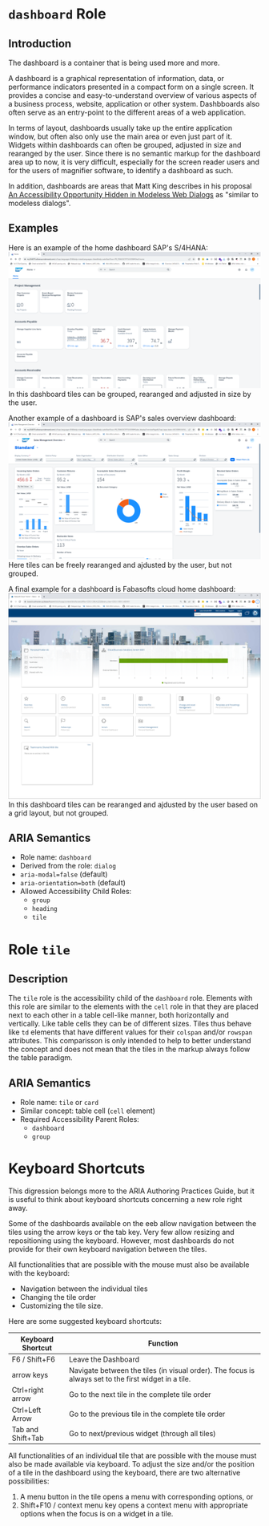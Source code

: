 # `dashboard` Role

## Introduction

The dashboard is a container that is being used more and more.

A dashboard is a graphical representation of information, data, or performance indicators presented in a compact form on a single screen. It provides a concise and easy-to-understand overview of various aspects of a business process, website, application or other system. Dashbboards also often serve as an entry-point to the different areas of a web application.

In terms of layout, dashboards usually take up the entire application window, but often also only use the main area or even just part of it. Widgets within dashboards can often be grouped, adjusted in size and rearanged by the user. Since there is no semantic markup for the dashboard area up to now, it is very difficult, especially for the screen reader users and for the users of magnifier software, to identify a dashboard as such. 

In addition, dashboards are areas that Matt King describes in his proposal [An Accessibility Opportunity Hidden in Modeless Web Dialogs](https://gist.github.com/mcking65/11882ebbe2889964c62ab5a16ab528c3) as "similar to modeless dialogs".

## Examples
Here is an example of the home dashboard SAP's S/4HANA:
![Home dashboard of SAP's S/4HANA](SAP-home-dashboard.png)
In this dashboard tiles can be grouped, rearanged and adjusted in size by the user.

Another example of a dashboard is SAP's sales overview dashboard:
![Sales dashboard of SAP's S/4HANA](SAP-sales-overview.png)
Here tiles can be freely rearanged and ajdusted by the user, but not grouped.

A final example for a dashboard is Fabasofts cloud home dashboard:
![Fabasoft Cloud Home](HomeDashboard.png)
In this dashboard tiles can be rearanged and ajdusted by the user based on a grid layout, but not grouped.

## ARIA Semantics

- Role name: `dashboard`
- Derived from the role: `dialog` 
- `aria-modal=false` (default)
- `aria-orientation=both` (default)
- Allowed Accessibility Child Roles:
   - `group`
   - `heading`
   - `tile`

# Role `tile`

## Description

The `tile` role is the accessibility child of the `dashboard` role. Elements with this role are similar to the elements with the `cell` role in that they are placed next to each other in a table cell-like manner, both horizontally and vertically. Like table cells they can be of different sizes. Tiles thus behave like `td` elements that have different values for their `colspan` and/or `rowspan` attributes. This comparisson is only intended to help to better understand the concept and does not mean that the tiles in the markup always follow the table paradigm.

## ARIA Semantics
- Role name: `tile` or `card`
- Similar concept: table cell (`cell` element)
- Required Accessibility Parent Roles: 
   - `dashboard`
   - `group`

# Keyboard Shortcuts

This digression belongs more to the ARIA Authoring Practices Guide, but it is useful to think about keyboard shortcuts concerning a new role right away.

Some of the dashboards available on the eeb allow navigation between the tiles using the arrow keys or the tab key. Very few allow resizing and repositioning using the keyboard. However, most dashboards do not provide for their own keyboard navigation between the tiles.

All functionalities that are possible with the mouse must also be available with the keyboard:

- Navigation between the individual tiles
- Changing the tile order
- Customizing the tile size.

Here are some suggested keyboard shortcuts:

| Keyboard Shortcut | Function |
|------------------|--------------------|
| F6 / Shift+F6 | Leave the Dashboard |
| arrow keys | Navigate between the tiles (in visual order). The focus is always set to the first widget in a tile. |
| Ctrl+right arrow | Go to the next tile in the complete tile order |
| Ctrl+Left Arrow | Go to the previous tile in the complete tile order |
| Tab and Shift+Tab | Go to next/previous widget (through all tiles) |

All functionalities of an individual  tile that are possible with the mouse must also be made available via keyboard. To adjust the size and/or the position of a tile in the dashboard using the keyboard, there are two alternative possibilities:

1. A menu button in the tile opens a menu with corresponding options, or
2. Shift+F10 / context menu key opens a context menu with appropriate options when the focus is on a widget in a tile.
